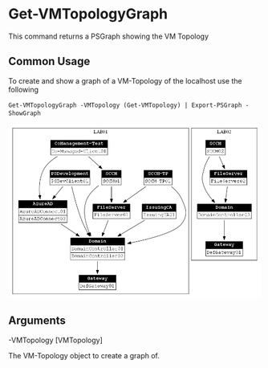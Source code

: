 # Get-VMTopologyGraph

This command returns a PSGraph showing the VM Topology

## Common Usage

To create and show a graph of a VM-Topology of the localhost use the following

    Get-VMTopologyGraph -VMTopology (Get-VMTopology) | Export-PSGraph -ShowGraph

![VMTopology](/assets/VMTopology.png)

## Arguments

-VMTopology [VMTopology]

The VM-Topology object to create a graph of.